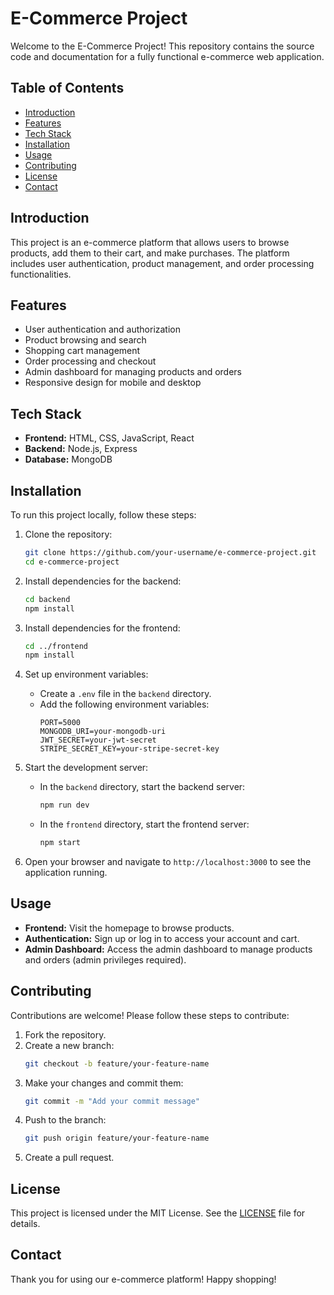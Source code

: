 # E-Commerce Project

Welcome to the E-Commerce Project! This repository contains the source code and documentation for a fully functional e-commerce web application.

## Table of Contents

- [Introduction](#introduction)
- [Features](#features)
- [Tech Stack](#tech-stack)
- [Installation](#installation)
- [Usage](#usage)
- [Contributing](#contributing)
- [License](#license)
- [Contact](#contact)

## Introduction

This project is an e-commerce platform that allows users to browse products, add them to their cart, and make purchases. The platform includes user authentication, product management, and order processing functionalities.

## Features

- User authentication and authorization
- Product browsing and search
- Shopping cart management
- Order processing and checkout
- Admin dashboard for managing products and orders
- Responsive design for mobile and desktop

## Tech Stack

- **Frontend:** HTML, CSS, JavaScript, React
- **Backend:** Node.js, Express
- **Database:** MongoDB



## Installation

To run this project locally, follow these steps:

1. Clone the repository:
    ```bash
    git clone https://github.com/your-username/e-commerce-project.git
    cd e-commerce-project
    ```

2. Install dependencies for the backend:
    ```bash
    cd backend
    npm install
    ```

3. Install dependencies for the frontend:
    ```bash
    cd ../frontend
    npm install
    ```

4. Set up environment variables:
    - Create a `.env` file in the `backend` directory.
    - Add the following environment variables:
      ```env
      PORT=5000
      MONGODB_URI=your-mongodb-uri
      JWT_SECRET=your-jwt-secret
      STRIPE_SECRET_KEY=your-stripe-secret-key
      ```

5. Start the development server:
    - In the `backend` directory, start the backend server:
      ```bash
      npm run dev
      ```

    - In the `frontend` directory, start the frontend server:
      ```bash
      npm start
      ```

6. Open your browser and navigate to `http://localhost:3000` to see the application running.

## Usage

- **Frontend:** Visit the homepage to browse products.
- **Authentication:** Sign up or log in to access your account and cart.
- **Admin Dashboard:** Access the admin dashboard to manage products and orders (admin privileges required).

## Contributing

Contributions are welcome! Please follow these steps to contribute:

1. Fork the repository.
2. Create a new branch:
    ```bash
    git checkout -b feature/your-feature-name
    ```
3. Make your changes and commit them:
    ```bash
    git commit -m "Add your commit message"
    ```
4. Push to the branch:
    ```bash
    git push origin feature/your-feature-name
    ```
5. Create a pull request.

## License

This project is licensed under the MIT License. See the [LICENSE](LICENSE) file for details.

## Contact



Thank you for using our e-commerce platform! Happy shopping!
